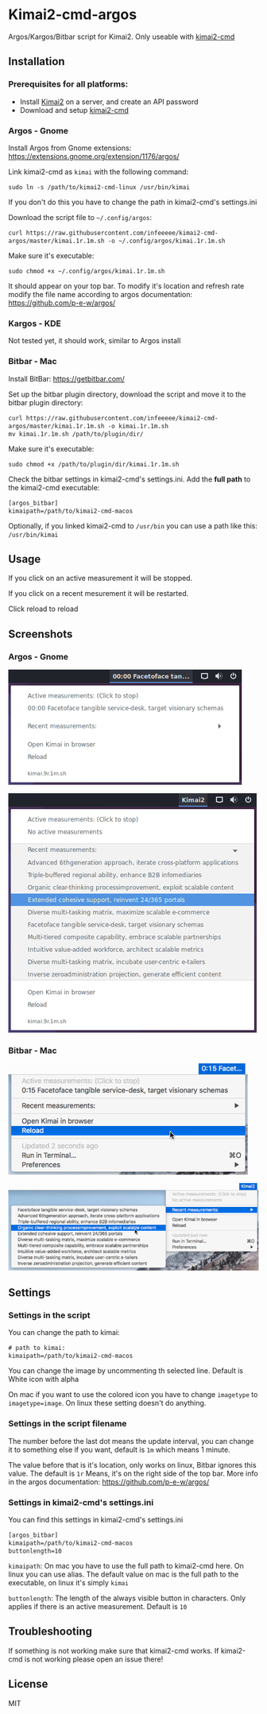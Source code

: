 # Kimai2-cmd-argos

Argos/Kargos/Bitbar script for Kimai2. Only useable with [kimai2-cmd](https://github.com/infeeeee/kimai2-cmd)

## Installation

### Prerequisites for all platforms:

- Install [Kimai2](https://www.kimai.org/) on a server, and create an API password
- Download and setup [kimai2-cmd](https://github.com/infeeeee/kimai2-cmd)

### Argos - Gnome

Install Argos from Gnome extensions: https://extensions.gnome.org/extension/1176/argos/

Link kimai2-cmd as `kimai` with the following command:
```
sudo ln -s /path/to/kimai2-cmd-linux /usr/bin/kimai
```
If you don't do this you have to change the path in kimai2-cmd's settings.ini

Download the script file to `~/.config/argos`:

```
curl https://raw.githubusercontent.com/infeeeee/kimai2-cmd-argos/master/kimai.1r.1m.sh -o ~/.config/argos/kimai.1r.1m.sh
```
Make sure it's executable:
```
sudo chmod +x ~/.config/argos/kimai.1r.1m.sh
```
It should appear on your top bar. To modify it's location and refresh rate modify the file name according to argos documentation: 
https://github.com/p-e-w/argos/

### Kargos - KDE

Not tested yet, it should work, similar to Argos install

### Bitbar - Mac

Install BitBar: https://getbitbar.com/

Set up the bitbar plugin directory, download the script and move it to the bitbar plugin directory:

```
curl https://raw.githubusercontent.com/infeeeee/kimai2-cmd-argos/master/kimai.1r.1m.sh -o kimai.1r.1m.sh
mv kimai.1r.1m.sh /path/to/plugin/dir/
```
Make sure it's executable:
```
sudo chmod +x /path/to/plugin/dir/kimai.1r.1m.sh
```
Check the bitbar settings in kimai2-cmd's settings.ini. Add the **full path** to the kimai2-cmd executable:
```
[argos_bitbar]
kimaipath=/path/to/kimai2-cmd-macos
```
Optionally, if you linked kimai2-cmd to `/usr/bin` you can use a path like this: `/usr/bin/kimai`

## Usage

If you click on an active measurement it will be stopped. 

If you click on a recent mesurement it will be restarted.

Click reload to reload

## Screenshots

### Argos - Gnome

![Argos - active measurement](img/screenshot-argos-active.png)

![Argos - recent measurements](img/screenshot-argos-recent.png)

### Bitbar - Mac

![Bitbar - active measurement](img/screenshot-bitbar-active.png)

![Bitbar - recent measurements](img/screenshot-bitbar-recent.png)

## Settings

### Settings in the script

You can change the path to kimai:

```
# path to kimai:
kimaipath=/path/to/kimai2-cmd-macos
```

You can change the image by uncommenting th selected line. Default is White icon with alpha

On mac if you want to use the colored icon you have to change `imagetype` to `imagetype=image`. On linux these setting doesn't do anything.

### Settings in the script filename

The number before the last dot means the update interval, you can change it to something else if you want, default is `1m` which means 1 minute.

The value before that is it's location, only works on linux, Bitbar ignores this value. The default is `1r` Means, it's on the right side of the top bar. More info in the argos documentation: https://github.com/p-e-w/argos/

### Settings in kimai2-cmd's settings.ini

You can find this settings in kimai2-cmd's settings.ini

```
[argos_bitbar]
kimaipath=/path/to/kimai2-cmd-macos
buttonlength=10
```

`kimaipath`: On mac you have to use the full path to kimai2-cmd here. On linux you can use alias. The default value on mac is the full path to the executable, on linux it's simply `kimai`

`buttonlength`: The length of the always visible button in characters. Only applies if there is an active measurement. Default is `10`

## Troubleshooting

If something is not working make sure that kimai2-cmd works. If kimai2-cmd is not working please open an issue there!

## License

MIT